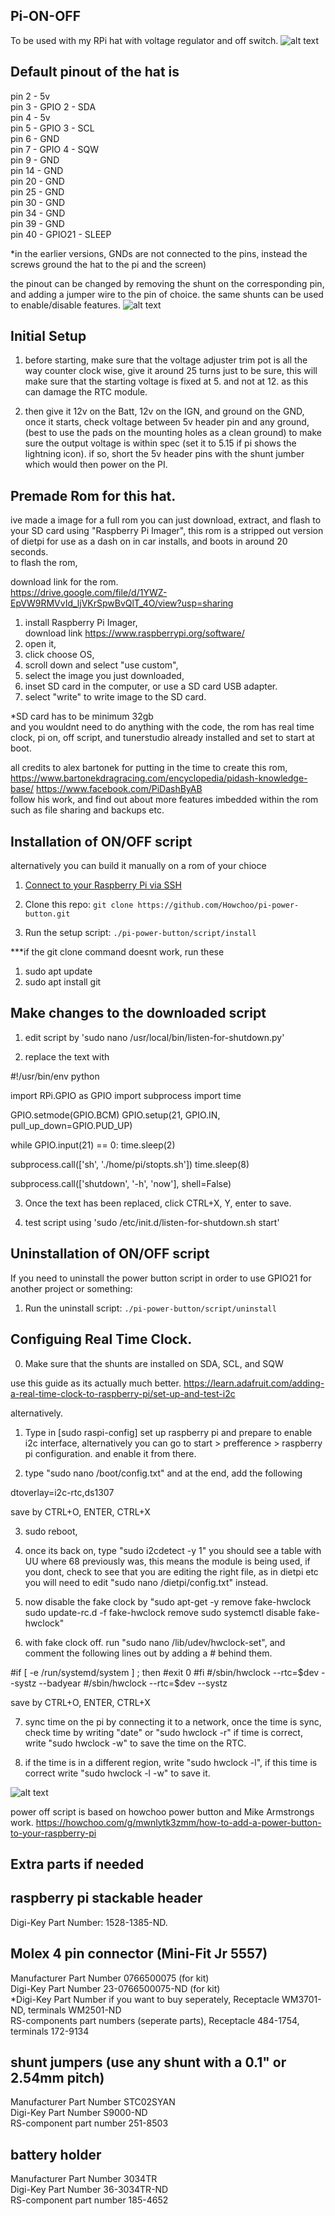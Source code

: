 ## Pi-ON-OFF

To be used with my RPi hat with voltage regulator and off switch. 
![alt text](https://github.com/amasood1193/Pi-ON-OFF/blob/8d26435a3e49da940b293ba6d257160a3ecb25c0/pihat.png)

## Default pinout of the hat is 

pin 2 - 5v  
pin 3 - GPIO 2 - SDA   
pin 4 - 5v  
pin 5 - GPIO 3 - SCL  
pin 6 - GND  
pin 7 - GPIO 4 - SQW  
pin 9 - GND  
pin 14 - GND  
pin 20 - GND  
pin 25 - GND  
pin 30 - GND  
pin 34 - GND  
pin 39 - GND  
pin 40 - GPIO21 - SLEEP  

*in the earlier versions, GNDs are not connected to the pins, instead the screws ground the hat to the pi and the screen)

the pinout can be changed by removing the shunt on the corresponding pin, and adding a jumper wire to the pin of choice. the same shunts can be used to enable/disable features.
![alt text](https://github.com/amasood1193/Pi-ON-OFF/blob/49924ea4ff7896585d0b00afd07f6906150456ac/pictures/WhatsApp%20Image%202021-05-19%20at%207.50.35%20PM%20(2).jpeg)

## Initial Setup

1. before starting, make sure that the voltage adjuster trim pot is all the way counter clock wise, give it around 25 turns just to be sure, this will make sure that the starting voltage is fixed at 5. and not at 12. as this can damage the RTC module. 

2. then give it 12v on the Batt, 12v on the IGN, and ground on the GND, once it starts, check voltage between 5v header pin and any ground, (best to use the pads on the mounting holes as a clean ground) to make sure the output voltage is within spec (set it to 5.15 if pi shows the lightning icon). if so, short the 5v header pins with the shunt jumber which would then power on the PI. 

## Premade Rom for this hat.  
ive made a image for a full rom you can just download, extract, and flash to your SD card using "Raspberry Pi Imager", this rom is a stripped out version of dietpi for use as a dash on in car installs, and boots in around 20 seconds.   
to flash the rom, 

download link for the rom.  
https://drive.google.com/file/d/1YWZ-EpVW9RMVvId_ljVKrSpwBvQlT_4O/view?usp=sharing

1. install Raspberry Pi Imager,   
download link https://www.raspberrypi.org/software/
3. open it, 
4. click choose OS, 
5. scroll down and select "use custom", 
6. select the image you just downloaded, 
7. inset SD card in the computer, or use a SD card USB adapter. 
8. select "write" to write image to the SD card.  
  
*SD card has to be minimum 32gb  
and you wouldnt need to do anything with the code, the rom has real time clock, pi on, off script, and tunerstudio already installed and set to start at boot.   



all credits to alex bartonek for putting in the time to create this rom,  
https://www.bartonekdragracing.com/encyclopedia/pidash-knowledge-base/
https://www.facebook.com/PiDashByAB   
follow his work, and find out about more features imbedded within the rom such as file sharing and backups etc.   

## Installation of ON/OFF script 
alternatively you can build it manually on a rom of your chioce
1. [Connect to your Raspberry Pi via SSH](https://www.raspberrypi.org/documentation/remote-access/ssh/)

2. Clone this repo: `git clone https://github.com/Howchoo/pi-power-button.git`
3. Run the setup script: `./pi-power-button/script/install`

***if the git clone command doesnt work, 
run these 
1. sudo apt update
2. sudo apt install git

## Make changes to the downloaded script

1. edit script by 'sudo nano /usr/local/bin/listen-for-shutdown.py'

2. replace the text with

#!/usr/bin/env python


import RPi.GPIO as GPIO
import subprocess
import time

GPIO.setmode(GPIO.BCM)
GPIO.setup(21, GPIO.IN, pull_up_down=GPIO.PUD_UP)

while GPIO.input(21) == 0:
        time.sleep(2)

subprocess.call(['sh', './home/pi/stopts.sh'])
time.sleep(8)

subprocess.call(['shutdown', '-h', 'now'], shell=False) 

3. Once the text has been replaced, click CTRL+X, Y, enter to save. 

3. test script using 'sudo /etc/init.d/listen-for-shutdown.sh start'

## Uninstallation of ON/OFF script

If you need to uninstall the power button script in order to use GPIO21 for another project or something:

1. Run the uninstall script: `./pi-power-button/script/uninstall`

## Configuing Real Time Clock. 

0. Make sure that the shunts are installed on SDA, SCL, and SQW

use this guide as its actually much better. 
https://learn.adafruit.com/adding-a-real-time-clock-to-raspberry-pi/set-up-and-test-i2c

alternatively.

1. Type in [sudo raspi-config] set up raspberry pi and prepare to enable i2c interface, alternatively you can go to start > prefference > raspberry pi configuration. and enable it from there. 

2. type "sudo nano /boot/config.txt"
and at the end, add the following 

dtoverlay=i2c-rtc,ds1307

save by CTRL+O, ENTER, CTRL+X

3. sudo reboot, 

4. once its back on, type "sudo i2cdetect -y 1"
you should see a table with UU where 68 previously was, this means the module is being used, if you dont, check to see that you are editing the right file, as in dietpi etc you will need to edit "sudo nano /dietpi/config.txt" instead. 

5. now disable the fake clock by 
"sudo apt-get -y remove fake-hwclock
sudo update-rc.d -f fake-hwclock remove
sudo systemctl disable fake-hwclock"

6. with fake clock off. run "sudo nano /lib/udev/hwclock-set", and comment the following lines out by adding a # behind them. 

#if [ -e /run/systemd/system ] ; then
#exit 0
#fi
#/sbin/hwclock --rtc=$dev --systz --badyear
#/sbin/hwclock --rtc=$dev --systz

save by CTRL+O, ENTER, CTRL+X

7. sync time on the pi by connecting it to a network, once the time is sync, check time by writing "date" or "sudo hwclock -r"
if time is correct, write "sudo hwclock -w" to save the time on the RTC. 

8. if the time is in a different region, write "sudo hwclock -l", if this time is correct write "sudo hwclock -l -w" to save it.  


![alt text](https://github.com/amasood1193/Pi-ON-OFF/blob/d4b96212a2cd0fe9ab5a38cc26f32c51ae67bd68/pictures/WhatsApp%20Image%202021-05-19%20at%207.50.35%20PM.jpeg)

power off script is based on howchoo power button and Mike Armstrongs work. 
https://howchoo.com/g/mwnlytk3zmm/how-to-add-a-power-button-to-your-raspberry-pi

## Extra parts if needed

## raspberry pi stackable header 
Digi-Key Part Number: 1528-1385-ND.   

## Molex 4 pin connector (Mini-Fit Jr 5557)  
Manufacturer Part Number	0766500075  (for kit)  
Digi-Key Part Number	23-0766500075-ND  (for kit)     
*Digi-Key Part Number if you want to buy seperately, Receptacle	WM3701-ND, terminals WM2501-ND  
RS-components part numbers (seperate parts), Receptacle 484-1754, terminals 172-9134    

## shunt jumpers (use any shunt with a 0.1" or 2.54mm pitch)  
Manufacturer Part Number	STC02SYAN  
Digi-Key Part Number	S9000-ND  
RS-component part number 251-8503  

## battery holder  
Manufacturer Part Number	3034TR  
Digi-Key Part Number	36-3034TR-ND  
RS-component part number 185-4652  





 

